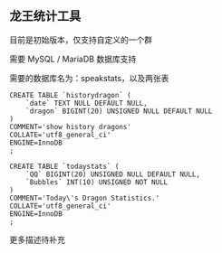 ## 龙王统计工具

目前是初始版本，仅支持自定义的一个群

需要 MySQL / MariaDB 数据库支持

需要的数据库名为：speakstats，以及两张表

````
CREATE TABLE `historydragon` (
	`date` TEXT NULL DEFAULT NULL,
	`dragon` BIGINT(20) UNSIGNED NULL DEFAULT NULL
)
COMMENT='show history dragons'
COLLATE='utf8_general_ci'
ENGINE=InnoDB
;
````

````
CREATE TABLE `todaystats` (
	`QQ` BIGINT(20) UNSIGNED NULL DEFAULT NULL,
	`Bubbles` INT(10) UNSIGNED NOT NULL
)
COMMENT='Today\'s Dragon Statistics.'
COLLATE='utf8_general_ci'
ENGINE=InnoDB
;
````

更多描述待补充